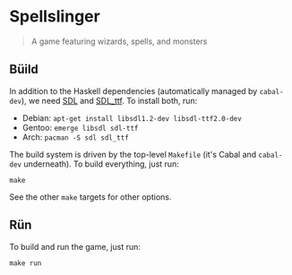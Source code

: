 Spellslinger
============

> A game featuring wizards, spells, and monsters

Büild
-----

In addition to the Haskell dependencies (automatically managed by
`cabal-dev`), we need [SDL][sdl] and [SDL_ttf][sdl-ttf].  To install
both, run:

- Debian: `apt-get install libsdl1.2-dev libsdl-ttf2.0-dev`
- Gentoo: `emerge libsdl sdl-ttf`
- Arch:   `pacman -S sdl sdl_ttf`

The build system is driven by the top-level `Makefile` (it's Cabal and
`cabal-dev` underneath).  To build everything, just run:

    make

See the other `make` targets for other options.

Rün
---

To build and run the game, just run:

    make run

[sdl]: http://www.libsdl.org/
[sdl-ttf]: http://www.libsdl.org/projects/SDL_ttf/
